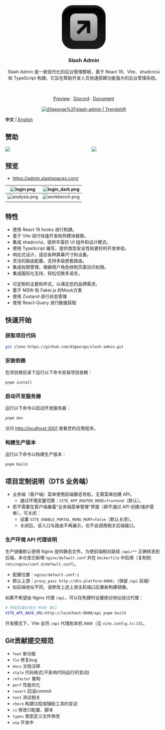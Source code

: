 <div align="center"> 
<br> 
<br>
<img src="./src/assets/icons/ic-logo-badge.svg" color="green" height="140" />
<h3> Slash Admin </h3>
  <p>
    <p style="font-size: 14px">
      Slash Admin 是一款现代化的后台管理模板，基于 React 19、Vite、shadcn/ui 和 TypeScript 构建。它旨在帮助开发人员快速搭建功能强大的后台管理系统。
    </p>
    <br />
    <br />
    <a href="https://admin.slashspaces.com/">Preview</a>
    ·
    <a href="https://discord.gg/fXemAXVNDa">Discord</a>
    ·
    <a href="https://docs-admin.slashspaces.com/">Document</a>
    <br />
    <br />
    <a href="https://trendshift.io/repositories/6387" target="_blank"><img src="https://trendshift.io/api/badge/repositories/6387" alt="d3george%2Fslash-admin | Trendshift" style="width: 250px; height: 55px;" width="250" height="55"/></a>
</div>

**中文** | [English](./README.md)

## 赞助 
<div style="display: flex; gap: 50px"> 
  <img style="width:300px" src="https://d3george.github.io/github-static/pay/weixin.jpg" >
  <img style="width:300px" src="https://d3george.github.io/github-static/pay/buymeacoffee.png" />
</div>


## 预览
+ https://admin.slashspaces.com/

|![login.png](https://d3george.github.io/github-static/slash-admin/sa-web-light.jpeg)|![login_dark.png](https://d3george.github.io/github-static/slash-admin/sa-web-dark.jpeg)
| ----------------------------------------------------------------- | ------------------------------------------------------------------- |
|![analysis.png](https://d3george.github.io/github-static/slash-admin/sa-mobile-light.jpeg)|![workbench.png](https://d3george.github.io/github-static/slash-admin/sa-mobile-dark.jpeg)
| | 
## 特性

- 使用 React 19 hooks 进行构建。
- 基于 Vite 进行快速开发和热模块替换。
- 集成 shadcn/ui，提供丰富的 UI 组件和设计模式。
- 使用 TypeScript 编写，提供类型安全性和更好的开发体验。
- 响应式设计，适应各种屏幕尺寸和设备。
- 灵活的路由配置，支持多级嵌套路由。
- 集成权限管理，根据用户角色控制页面访问权限。
- 集成国际化支持，轻松切换多语言。
<!-- 平台端不再包含用户/角色/部门等后台管理功能（已迁移至 admin） -->
- 可定制的主题和样式，以满足您的品牌需求。
- 基于 MSW 和 Faker.js 的Mock方案
- 使用 Zustand 进行状态管理
- 使用 React-Query 进行数据获取

## 快速开始

### 获取项目代码

```bash
git clone https://github.com/d3george/slash-admin.git
```

### 安装依赖

在项目根目录下运行以下命令安装项目依赖：

```bash
pnpm install
```

### 启动开发服务器

运行以下命令以启动开发服务器：

```bash
pnpm dev
```

访问 [http://localhost:3001](http://localhost:3001) 查看您的应用程序。

### 构建生产版本

运行以下命令以构建生产版本：

```bash
pnpm build
```

## 项目定制说明（DTS 业务端）

- 业务端（客户端）菜单使用前端静态导航，无需菜单创建 API。
  - 通过环境变量切换：`VITE_APP_ROUTER_MODE=frontend`（默认）。
- 若不需要在客户端暴露“业务端菜单管理”界面（即不通过 API 创建/维护菜单），可关闭：
  - 设置 `VITE_ENABLE_PORTAL_MENU_MGMT=false`（默认关闭）。
  - 关闭后，该入口与路由不再展示，也不会调用相关后端接口。

### 生产环境 API 代理说明

生产镜像默认使用 Nginx 提供静态文件。为使前端相对路径 `/api/**` 正确转发到后端，本仓库已新增 `nginx/default.conf` 并在 `Dockerfile` 中启用（复制到 `/etc/nginx/conf.d/default.conf`）。

- 配置位置：`nginx/default.conf:1`
- 默认上游：`proxy_pass http://dts-platform:8080;`（保留 `/api` 前缀）
- 如后端地址不同，请修改上述上游主机端口后重新构建镜像。

如果不希望由 Nginx 代理 `/api`，可以在构建时设置绝对地址绕过代理：

```bash
# 例如后端在宿主 8080 端口
VITE_API_BASE_URL=http://localhost:8080/api pnpm build
```

开发模式下，Vite 会将 `/api` 代理到本机 `8080`（见 `vite.config.ts:33`）。

## Git贡献提交规范

- `feat` 新功能
- `fix` 修复bug
- `docs` 文档注释
- `style` 代码格式(不影响代码运行的变动)
- `refactor` 重构
- `perf` 性能优化
- `revert` 回滚commit
- `test` 测试相关
- `chore` 构建过程或辅助工具的变动
- `ci` 修改CI配置、脚本
- `types` 类型定义文件修改
- `wip` 开发中
